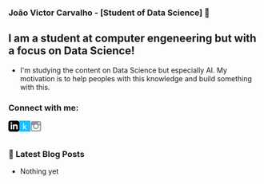 ### João Victor Carvalho - [Student of Data Science] 👋

## I am a student at computer engeneering but with a focus on Data Science!

- I'm studying the content on Data Science but especially AI. My motivation is to help peoples with this knowledge and build something with this.

### Connect with me:

[<img align="left"  width="22px" src="https://github.com/joaocarvoli/joaocarvoli/blob/main/logo/linkedin-black-icon-logo-ECC426C572-seeklogo.com.png" />][linkedin]

[<img align="left" alt="jvcarvoli | Kaggle" width="22px" src="https://github.com/joaocarvoli/joaocarvoli/blob/main/logo/Kaggle%20Icon.svg" />][kaggle]

[<img align="left" alt="joaocarvoli | Instagram" width="22px" src="https://github.com/joaocarvoli/joaocarvoli/blob/main/logo/0-818_smbolo-do-instagram-png-transparent-png.png" />][instagram]




<br />
<br />

### 📕 Latest Blog Posts

<!-- BLOG-POST-LIST:START -->
* Nothing yet

<!-- BLOG-POST-LIST:END -->

[instagram]: https://www.instagram.com/joaocarvoli/
[kaggle]: https://www.kaggle.com/jvcarvoli
[linkedin]: https://www.linkedin.com/in/joaocarvoli/
